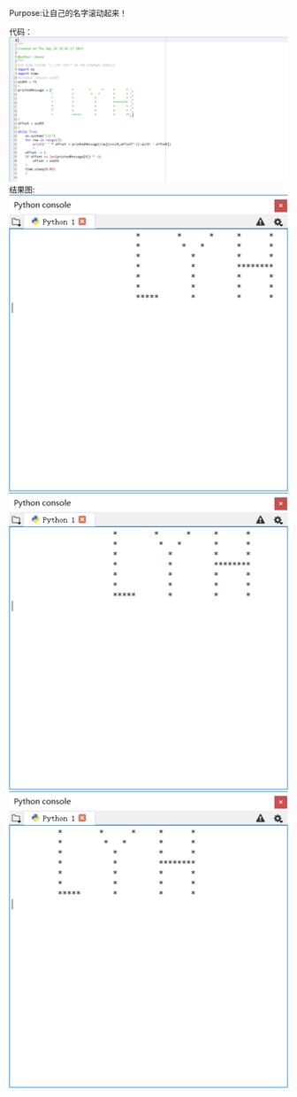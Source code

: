 Purpose:让自己的名字滚动起来！
 
代码：
![第一步](https://github.com/LouiVa/LOVE/raw/master/seconPy1.png)
结果图:
![第一步](https://github.com/LouiVa/LOVE/raw/master/SecpyF.png)
![第二步](https://github.com/LouiVa/LOVE/raw/master/SecpyT.png)
![第三步](https://github.com/LouiVa/LOVE/raw/master/SecpyTH.png)

